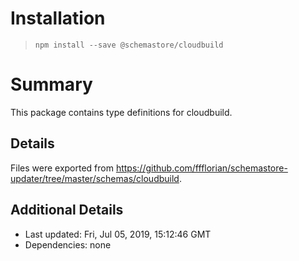 # Installation
> `npm install --save @schemastore/cloudbuild`

# Summary
This package contains type definitions for cloudbuild.

## Details
Files were exported from https://github.com/ffflorian/schemastore-updater/tree/master/schemas/cloudbuild.

## Additional Details
* Last updated: Fri, Jul 05, 2019, 15:12:46 GMT
* Dependencies: none
